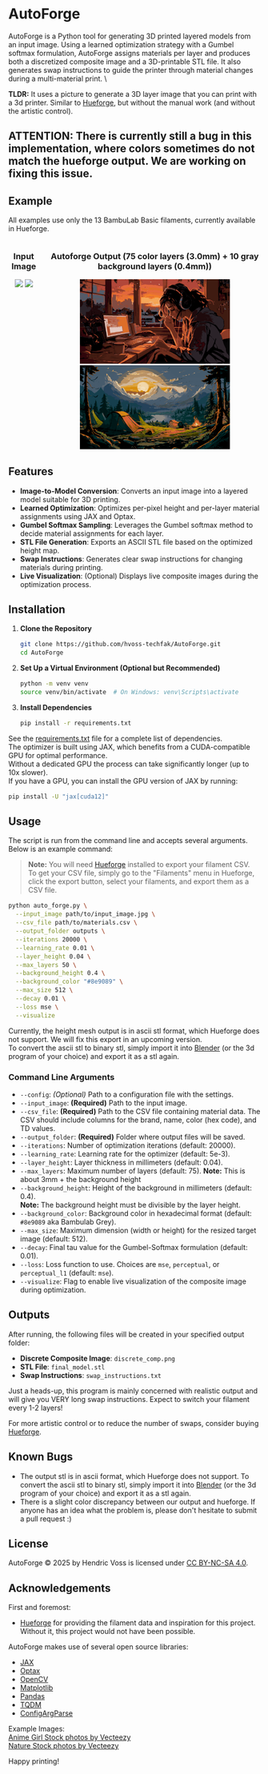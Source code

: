 # AutoForge

AutoForge is a Python tool for generating 3D printed layered models from an input image. Using a learned optimization strategy with a Gumbel softmax formulation, AutoForge assigns materials per layer and produces both a discretized composite image and a 3D-printable STL file. It also generates swap instructions to guide the printer through material changes during a multi-material print. \

**TLDR:** It uses a picture to generate a 3D layer image that you can print with a 3d printer. Similar to [Hueforge](https://shop.thehueforge.com/), but without the manual work (and without the artistic control).

## ATTENTION: There is currently still a bug in this implementation, where colors sometimes do not match the hueforge output. We are working on fixing this issue.

## Example
All examples use only the 13 BambuLab Basic filaments, currently available in Hueforge.
<div style="display: flex; justify-content: center; gap: 20px;">
  <div style="text-align: center;">
    <h3>Input Image</h3>
    <img src="https://github.com/hvoss-techfak/AutoForge/blob/main/images/lofi.jpg" width="300" />
    <img src="https://github.com/hvoss-techfak/AutoForge/blob/main/images/nature.jpg" width="300" />
  </div>
  <div style="text-align: center;">
    <h3>Autoforge Output (75 color layers (3.0mm) + 10 gray background layers (0.4mm)) </h3>
    <img src="https://github.com/hvoss-techfak/AutoForge/blob/main/images/lofi_discretized.png" width="300" />
    <img src="https://github.com/hvoss-techfak/AutoForge/blob/main/images/nature_discretized.png" width="300" />
  </div>
</div>

## Features

- **Image-to-Model Conversion**: Converts an input image into a layered model suitable for 3D printing.
- **Learned Optimization**: Optimizes per-pixel height and per-layer material assignments using JAX and Optax.
- **Gumbel Softmax Sampling**: Leverages the Gumbel softmax method to decide material assignments for each layer.
- **STL File Generation**: Exports an ASCII STL file based on the optimized height map.
- **Swap Instructions**: Generates clear swap instructions for changing materials during printing.
- **Live Visualization**: (Optional) Displays live composite images during the optimization process.



## Installation

1. **Clone the Repository**

   ```bash
   git clone https://github.com/hvoss-techfak/AutoForge.git
   cd AutoForge
   ```

2. **Set Up a Virtual Environment (Optional but Recommended)**

   ```bash
   python -m venv venv
   source venv/bin/activate  # On Windows: venv\Scripts\activate
   ```

3. **Install Dependencies**

   ```bash
   pip install -r requirements.txt
   ```

See the [requirements.txt](requirements.txt) file for a complete list of dependencies.  
The optimizer is built using JAX, which benefits from a CUDA-compatible GPU for optimal performance.  
Without a dedicated GPU the process can take significantly longer (up to 10x slower).  
If you have a GPU, you can install the GPU version of JAX by running:

```bash
pip install -U "jax[cuda12]"
```

## Usage

The script is run from the command line and accepts several arguments. Below is an example command:

> **Note:** You will need [Hueforge](https://shop.thehueforge.com/) installed to export your filament CSV.  
> To get your CSV file, simply go to the "Filaments" menu in Hueforge, click the export button, select your filaments, and export them as a CSV file.

```bash
python auto_forge.py \
  --input_image path/to/input_image.jpg \
  --csv_file path/to/materials.csv \
  --output_folder outputs \
  --iterations 20000 \
  --learning_rate 0.01 \
  --layer_height 0.04 \
  --max_layers 50 \
  --background_height 0.4 \
  --background_color "#8e9089" \
  --max_size 512 \
  --decay 0.01 \
  --loss mse \
  --visualize
```

Currently, the height mesh output is in ascii stl format, which Hueforge does not support. We will fix this export in an upcoming version. \
To convert the ascii stl to binary stl, simply import it into [Blender](https://www.blender.org/) (or the 3d program of your choice) and export it as a stl again.

### Command Line Arguments

- `--config`: *(Optional)* Path to a configuration file with the settings.
- `--input_image`: **(Required)** Path to the input image.
- `--csv_file`: **(Required)** Path to the CSV file containing material data. The CSV should include columns for the brand, name, color (hex code), and TD values.
- `--output_folder`: **(Required)** Folder where output files will be saved.
- `--iterations`: Number of optimization iterations (default: 20000).
- `--learning_rate`: Learning rate for the optimizer (default: 5e-3).
- `--layer_height`: Layer thickness in millimeters (default: 0.04).
- `--max_layers`: Maximum number of layers (default: 75). 
  **Note:** This is about 3mm + the background height
- `--background_height`: Height of the background in millimeters (default: 0.4).  
  **Note:** The background height must be divisible by the layer height.
- `--background_color`: Background color in hexadecimal format (default: `#8e9089` aka Bambulab Grey).
- `--max_size`: Maximum dimension (width or height) for the resized target image (default: 512).
- `--decay`: Final tau value for the Gumbel-Softmax formulation (default: 0.01).
- `--loss`: Loss function to use. Choices are `mse`, `perceptual`, or `perceptual_l1` (default: `mse`).
- `--visualize`: Flag to enable live visualization of the composite image during optimization.

## Outputs

After running, the following files will be created in your specified output folder:

- **Discrete Composite Image**: `discrete_comp.png`
- **STL File**: `final_model.stl`
- **Swap Instructions**: `swap_instructions.txt`

Just a heads-up, this program is mainly concerned with realistic output and will give you VERY long swap instructions.
Expect to switch your filament every 1-2 layers!

For more artistic control or to reduce the number of swaps, consider buying [Hueforge](https://shop.thehueforge.com/).

## Known Bugs

- The output stl is in ascii format, which Hueforge does not support. To convert the ascii stl to binary stl, simply import it into [Blender](https://www.blender.org/) (or the 3d program of your choice) and export it as a stl again.
- There is a slight color discrepancy between our output and hueforge. If anyone has an idea what the problem is, please don't hesitate to submit a pull request :)

## License

AutoForge © 2025 by Hendric Voss is licensed under [CC BY-NC-SA 4.0](https://creativecommons.org/licenses/by-nc-sa/4.0/).

## Acknowledgements

First and foremost:
- [Hueforge](https://shop.thehueforge.com/) for providing the filament data and inspiration for this project.
Without it, this project would not have been possible.

AutoForge makes use of several open source libraries:

- [JAX](https://github.com/google/jax)
- [Optax](https://github.com/deepmind/optax)
- [OpenCV](https://opencv.org/)
- [Matplotlib](https://matplotlib.org/)
- [Pandas](https://pandas.pydata.org/)
- [TQDM](https://github.com/tqdm/tqdm)
- [ConfigArgParse](https://github.com/bw2/ConfigArgParse)

Example Images:  
<a href="https://www.vecteezy.com/free-photos/anime-girl">Anime Girl Stock photos by Vecteezy</a>  
<a href="https://www.vecteezy.com/free-photos/nature">Nature Stock photos by Vecteezy</a>

Happy printing!